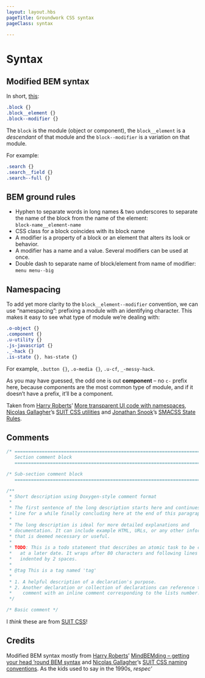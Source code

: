 ```yaml
---
layout: layout.hbs
pageTitle: Groundwork CSS syntax
pageClass: syntax

---
```


# Syntax

## Modified BEM syntax

In short, [this](https://csswizardry.com/2013/01/mindbemding-getting-your-head-round-bem-syntax/):

```css
.block {}
.block__element {}
.block--modifier {}
```

The `block` is the module (object or component), the `block__element` is a _descendant_ of that module and the `block--modifier` is a variation on that module.

For example:

```css
.search {}
.search__field {}
.search--full {}
```

## BEM ground rules

* Hyphen to separate words in long names & two underscores to separate the name of the block from the name of the element:  
`block-name__element-name`
* CSS class for a block coincides with its block name
* A modifier is a property of a block or an element that alters its look or behavior.
* A modifier has a name and a value. Several modifiers can be used at once.
* Double dash to separate name of block/element from name of modifier:  
`menu menu--big`

## Namespacing

To add yet more clarity to the `block__element--modifier` convention, we can use “namespacing”: prefixing a module with an identifying character. This makes it easy to see what type of module we’re dealing with:

```css
.o-object {}
.component {}
.u-utility {}
.js-javascript {}
._-hack {}
.is-state {}, has-state {}
```

For example, `.button {}`, `.o-media {}`, `.u-cf`, `_-messy-hack`.

As you may have guessed, the odd one is out **component** – no `c-` prefix here, because components are the most common type of module, and if it doesn’t have a prefix, it’ll be a component.

Taken from [Harry Roberts](https://twitter.com/csswizardry)’ [More transparent UI code with namespaces](https://csswizardry.com/2015/03/more-transparent-ui-code-with-namespaces/), [Nicolas Gallagher](https://twitter.com/necolas)’s [SUIT CSS utilities](https://github.com/suitcss/utils) and [Jonathan Snook](https://twitter.com/snookca)’s [SMACSS State Rules](https://smacss.com/book/type-state).

## Comments

```css
/* ==========================================================================
   Section comment block
   ========================================================================== */

/* Sub-section comment block
   ========================================================================== */

/**
 * Short description using Doxygen-style comment format
 *
 * The first sentence of the long description starts here and continues on this
 * line for a while finally concluding here at the end of this paragraph.
 *
 * The long description is ideal for more detailed explanations and
 * documentation. It can include example HTML, URLs, or any other information
 * that is deemed necessary or useful.
 *
 * TODO: This is a todo statement that describes an atomic task to be completed
 *   at a later date. It wraps after 80 characters and following lines are
 *   indented by 2 spaces.
 *
 * @tag This is a tag named 'tag'
 *
 * 1. A helpful description of a declaration's purpose.
 * 2. Another declaration or collection of declarations can reference this
 *    comment with an inline comment corresponding to the lists number.
 */

/* Basic comment */
```

I _think_ these are from [SUIT CSS](http://suitcss.github.io/)!

## Credits

Modified BEM syntax mostly from [Harry Roberts](https://twitter.com/csswizardry)’ [MindBEMding – getting your head ’round BEM syntax](https://csswizardry.com/2013/01/mindbemding-getting-your-head-round-bem-syntax/) and [Nicolas Gallagher](https://twitter.com/necolas)’s [SUIT CSS naming conventions](https://github.com/suitcss/suit/blob/master/doc/naming-conventions.md). As the kids used to say in the 1990s, _respec’_
